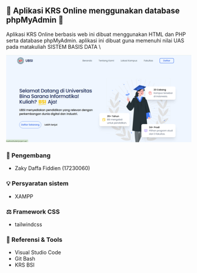 ## 📝 Aplikasi KRS Online menggunakan database phpMyAdmin 📝
Aplikasi KRS Online berbasis web ini dibuat menggunakan HTML dan PHP serta database phpMyAdmin. aplikasi ini dibuat guna memenuhi nilai UAS pada matakuliah SISTEM BASIS DATA
\

![](https://github.com/zkcodee/UAS-WEB-PROGRAMMING-1-WEB-UBSI/blob/main/asset/tampilan%20web%20(hero%20section).png?raw=true)

### 🙉 Pengembang

- Zaky Daffa Fiddien (17230060)


### 💡 Persyaratan sistem
- XAMPP

### ⚖️ Framework CSS 
- tailwindcss 

### 🔨 Referensi & Tools
- Visual Studio Code
- Git Bash
- KRS BSI
